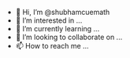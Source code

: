 - 👋 Hi, I’m @shubhamcuemath
- 👀 I’m interested in ...
- 🌱 I’m currently learning ...
- 💞️ I’m looking to collaborate on ...
- 📫 How to reach me ...

<!---
shubhamcuemath/shubhamcuemath is a ✨ special ✨ repository because its `README.md` (this file) appears on your GitHub profile.
You can click the Preview link to take a look at your changes.
--->
